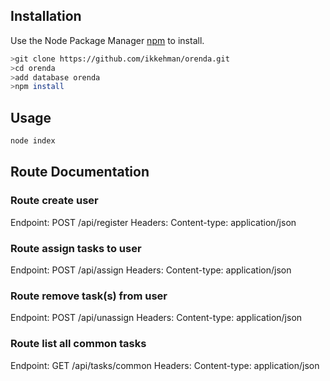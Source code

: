 ## Installation

Use the Node Package Manager [npm](https://www.npmjs.com/get-npm) to install.

```bash
>git clone https://github.com/ikkehman/orenda.git
>cd orenda
>add database orenda
>npm install
```
## Usage
```bash
node index
```
## Route Documentation
### Route create user
Endpoint: POST /api/register
Headers: Content-type: application/json

### Route assign tasks to user
Endpoint: POST /api/assign
Headers: Content-type: application/json

### Route remove task(s) from user
Endpoint: POST /api/unassign
Headers: Content-type: application/json

### Route list all common tasks
Endpoint: GET /api/tasks/common
Headers: Content-type: application/json
